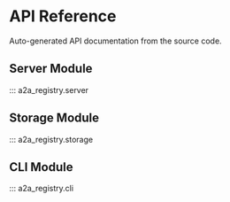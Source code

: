 # API Reference

Auto-generated API documentation from the source code.

## Server Module

::: a2a_registry.server

## Storage Module  

::: a2a_registry.storage

## CLI Module

::: a2a_registry.cli